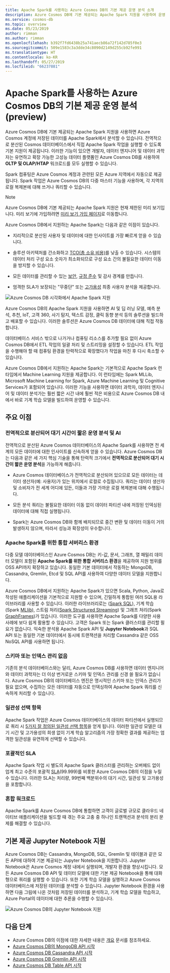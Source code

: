 ```yaml
---
title: Apache Spark를 사용하는 Azure Cosmos DB의 기본 제공 운영 분석 소개
description: Azure Cosmos DB에 기본 제공되는 Apache Spark 지원을 사용하여 운영 분석 및 AI를 실행하는 방법 알아보기
ms.service: cosmos-db
ms.topic: overview
ms.date: 05/23/2019
author: rimman
ms.author: rimman
ms.openlocfilehash: b392f7fd6438b25a741aecb86a72f142d785f0e3
ms.sourcegitcommit: 509e1583c3a3dde34c8090d2149d255cb92fe991
ms.translationtype: HT
ms.contentlocale: ko-KR
ms.lasthandoff: 05/27/2019
ms.locfileid: "66237881"
---
```

# <a name="built-in-operational-analytics-in-azure-cosmos-db-with-apache-spark-preview"></a>Apache Spark를 사용하는 Azure Cosmos DB의 기본 제공 운영 분석(preview) 

Azure Cosmos DB에 기본 제공되는 Apache Spark 지원을 사용하면 Azure Cosmos 계정에 저장된 데이터를 Apache Spark에서 분석할 수 있습니다. 전역적으로 분산된 Cosmos 데이터베이스에서 직접 Apache Spark 작업을 실행할 수 있도록 기본 지원이 제공됩니다. 이러한 기능이 있으면 개발자, 데이터 엔지니어 및 데이터 과학자는 유연하고 확장 가능한 고성능 데이터 플랫폼인 Azure Cosmos DB를 사용하여 **OLTP 및 OLAP/HTAP** 워크로드를 모두 실행할 수 있습니다. 

Spark 컴퓨팅은 Azure Cosmos 계정과 관련된 모든 Azure 지역에서 자동으로 제공됩니다. Spark 작업은 Azure Cosmos DB의 다중 마스터 기능을 사용하며, 각 지역의 로컬 복제본에 대해 쓰거나 쿼리할 수 있습니다. 

> [!NOTE]
> Azure Cosmos DB에 기본 제공되는 Apache Spark 지원은 현재 제한된 미리 보기입니다. 미리 보기에 가입하려면 [미리 보기 가입 페이지](https://portal.azure.com/?feature.customportal=false#create/Microsoft.DocumentDB)로 이동합니다. 

Azure Cosmos DB에서 지원하는 Apache Spark는 다음과 같은 이점이 있습니다.

* 지리적으로 분산된 사용자 및 데이터에 대한 인사이트를 가장 빠르게 얻을 수 있습니다.

* 솔루션 아키텍처를 간소화하고 [TCO(총 소유 비용)](total-cost-ownership.md)를 낮출 수 있습니다. 시스템의 데이터 처리 구성 요소 숫자가 최소화되므로 구성 요소 간의 불필요한 데이터 이동을 방지할 수 있습니다.

* 모든 데이터를 관리할 수 있는 [보안](secure-access-to-data.md), [규정 준수](compliance.md) 및 감사 경계를 만듭니다.

* 엄격한 SLA가 보장되는 "무중단" 또는 [고가용성](high-availability.md) 최종 사용자 분석을 제공합니다.

![Azure Cosmos DB 시각화에서 Apache Spark 지원](./media/spark-api-introduction/spark-api-visualization.png)
 
Azure Cosmos DB의 Apache Spark 지원을 사용하면 AI 및 딥 러닝 모델, 예측 분석, 추천, IoT, 고객 360, 사기 탐지, 텍스트 감정, 클릭 동향 분석 등의 솔루션을 빌드하고 배포할 수 있습니다. 이러한 솔루션은 Azure Cosmos DB 데이터에 대해 직접 작동합니다.

데이터베이스 서비스 밖으로 나가거나 컴퓨팅 리소스를 추가할 필요 없이 Azure Cosmos DB에서 ETL 작업의 일괄 처리 및 스트리밍을 설정할 수 있습니다. ETL 작업을 수행해야 할 때 컴퓨팅 환경을 탄력적으로 확장했다가 작업을 마친 후 다시 축소할 수 있습니다.

Azure Cosmos DB에서 지원하는 Apache Spark는 기본적으로 Apache Spark 런타임에서 Machine Learning 지원을 제공합니다. 이 런타임에는 Spark MLLib, Microsoft Machine Learning for Spark, Azure Machine Learning 및 Cognitive Services가 포함되어 있습니다. 이러한 기능을 사용하면 데이터 과학자, 데이터 엔지니어 및 데이터 분석가는 훨씬 짧은 시간 내에 훨씬 적은 비용으로 Azure Cosmos DB 내에서 바로 기계 학습 모델을 빌드하여 운영할 수 있습니다.


## <a name="key-benefits"></a>주요 이점

### <a name="globally-distributed-low-latency-operational-analytics-and-ai"></a>전역적으로 분산되어 대기 시간이 짧은 운영 분석 및 AI

전역적으로 분산된 Azure Cosmos 데이터베이스의 Apache Spark를 사용하면 전 세계의 모든 데이터에 대한 인사이트를 신속하게 얻을 수 있습니다. Azure Cosmos DB는 다음과 같은 세 가지 핵심 기술을 통해 탄력적 크기에서 **전역적으로 분산되어 대기 시간이 짧은 운영 분석**을 가능하게 해줍니다.

* Azure Cosmos 데이터베이스가 전역적으로 분산되어 있으므로 모든 데이터는 데이터 생산자(예: 사용자)가 있는 위치에서 로컬로 수집됩니다. 쿼리는 데이터 생산자 및 소비자가 전 세계 어디에 있든, 이들과 가장 가까운 로컬 복제본에 대해 수행됩니다. 

* 모든 분석 쿼리는 불필요한 데이터 이동 없이 데이터 파티션 내에 저장된 인덱싱된 데이터에 대해 직접 실행됩니다. 

* Spark는 Azure Cosmos DB와 함께 배치되므로 중간 변환 및 데이터 이동이 거의 발생하지 않으며, 따라서 성능과 확장성이 우수합니다.

### <a name="unified-serverless-experience-for-apache-spark"></a>Apache Spark를 위한 통합 서버리스 환경

다중 모델 데이터베이스인 Azure Cosmos DB는 키-값, 문서, 그래프, 열 패밀리 데이터 모델이 포함된 **Apache Spark를 위한 통합 서버리스 환경**을 제공하여 지원 범위를 OSS API까지 확장하고 있습니다. 동일한 기본 데이터에서 작동하는 MongoDB, Cassandra, Gremlin, Etcd 및 SQL API를 사용하여 다양한 데이터 모델을 지원합니다. 

Azure Cosmos DB에서 지원하는 Apache Spark가 있으면 Scala, Python, Java로 작성된 애플리케이션을 기본적으로 지원할 수 있으며, 긴밀하게 통합된 여러 SQL용 라이브러리를 사용할 수 있습니다. 이러한 라이브러리로는 ([Spark SQL](https://spark.apache.org/sql/)), 기계 학습(Spark [MLlib](https://spark.apache.org/mllib/)), 스트림 처리([Spark Structured Streaming](https://spark.apache.org/streaming/)) 및 그래프 처리(Spark [GraphFrames]( https://docs.databricks.com/spark/latest/graph-analysis/graphframes/user-guide-python.html))가 있습니다. 이러한 도구를 사용하면 Apache Spark를 다양한 사용 사례에 보다 쉽게 활용할 수 있습니다. 고객은 Spark 또는 Spark 클러스터를 관리할 필요가 없습니다. 익숙한 분석용 Apache Spark API 및 **Jupyter Notebook**과 SQL API 또는 동일한 기본 데이터에서 동시에 트랜잭션을 처리할 Cassandra 같은 OSS NoSQL API를 사용하면 됩니다.

### <a name="no-schema-or-index-management"></a>스키마 또는 인덱스 관리 없음

기존의 분석 데이터베이스와는 달리, Azure Cosmos DB를 사용하면 데이터 엔지니어와 데이터 과학자는 더 이상 번거로운 스키마 및 인덱스 관리를 신경 쓸 필요가 없습니다. Azure Cosmos DB의 데이터베이스 엔진은 명시적인 스키마 또는 인덱스 관리가 필요 없으며, 수집하는 모든 데이터를 자동으로 인덱싱하여 Apache Spark 쿼리를 신속하게 처리할 수 있습니다. 

### <a name="consistency-choices"></a>일관성 선택 항목

Apache Spark 작업은 Azure Cosmos 데이터베이스의 데이터 파티션에서 실행되므로 쿼리 시 [5가지 잘 정의된 일관성 선택 항목](consistency-levels.md)을 얻게 됩니다. 이러한 일관성 모델은 대기 시간 및 고가용성의 희생 없이 기계 학습 알고리즘의 가장 정확한 결과를 제공하는 엄격한 일관성을 유연하게 선택할 수 있습니다. 

### <a name="comprehensive-slas"></a>포괄적인 SLA

Apache Spark 작업 시 별도의 Apache Spark 클러스터를 관리하는 오버헤드 없이 업계 최고 수준의 포괄적 [SLA](https://azure.microsoft.com/support/legal/sla/documentdb/v1_1/)(99.999)를 비롯한 Azure Cosmos DB의 이점을 누릴 수 있습니다. 이러한 SLA는 처리량, 99번째 백분위수의 대기 시간, 일관성 및 고가용성을 포함합니다. 

### <a name="mixed-workloads"></a>혼합 워크로드

Apache Spark를 Azure Cosmos DB에 통합하면 고객이 글로벌 규모로 클라우드 네이티브 애플리케이션을 빌드할 때 겪는 주요 고충 중 하나인 트랜잭션과 분석의 분리 문제를 해결할 수 있습니다. 

## <a name="built-in-jupyter-notebooks-support"></a>기본 제공 Jupyter Notebook 지원

Azure Cosmos DB는 Cassandra, MongoDB, SQL, Gremlin 및 테이블과 같은 모든 API에 대하여 기본 제공되는 Jupyter Notebook을 지원합니다. Jupyter Notebook은 Azure Cosmos 계정 내에서 실행되며, 개발자 환경을 향상시킵니다. 모든 Azure Cosmos DB API 및 데이터 모델에 대한 기본 제공 Notebook을 통해 대화형으로 쿼리를 실행할 수 있습니다. 또한 기계 학습 모델을 실행하고 Azure Cosmos 데이터베이스에 저장된 데이터를 분석할 수 있습니다. Jupyter Notebook 환경을 사용하면 다음 그림에 나온 것처럼 저장된 데이터를 분석하고, 기계 학습 모델을 학습하고, Azure Portal의 데이터에 대한 추론을 수행할 수 있습니다.

![Azure Cosmos DB의 Jupyter Notebook 지원](./media/spark-api-introduction/jupyter-notebooks-portal.png)

## <a name="next-steps"></a>다음 단계

* Azure Cosmos DB의 이점에 대한 자세한 내용은 [개요](introduction.md) 문서를 참조하세요.
* [Azure Cosmos DB의 MongoDB API 시작](mongodb-introduction.md)
* [Azure Cosmos DB Cassandra API 시작](cassandra-introduction.md)
* [Azure Cosmos DB Gremlin API 시작](graph-introduction.md)
* [Azure Cosmos DB Table API 시작](table-introduction.md)




